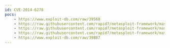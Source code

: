 ```yaml
---
id: CVE-2014-6278
pocs:
    - https://www.exploit-db.com/raw/39568
    - https://raw.githubusercontent.com/rapid7/metasploit-framework/master/modules/exploits/multi/http/cups_bash_env_exec.rb
    - https://raw.githubusercontent.com/rapid7/metasploit-framework/master/modules/exploits/multi/http/apache_mod_cgi_bash_env_exec.rb
    - https://raw.githubusercontent.com/rapid7/metasploit-framework/master/modules/auxiliary/scanner/http/apache_mod_cgi_bash_env.rb
    - https://www.exploit-db.com/raw/39887
---
```

